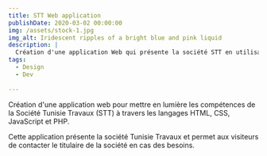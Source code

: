 ```yaml
---
title: STT Web application
publishDate: 2020-03-02 00:00:00
img: /assets/stock-1.jpg
img_alt: Iridescent ripples of a bright blue and pink liquid
description: |
  Création d'une application Web qui présente la société STT en utilisant les langages HTML, CSS, JavaScript et PHP, sur le site de la Société Tunisie Travaux (STT).
tags:
  - Design
  - Dev
  
---
```

Création d'une application web  pour mettre en lumière les compétences de la Société Tunisie Travaux (STT) à travers  les langages HTML, CSS, JavaScript et PHP. 

Cette application présente la société Tunisie Travaux et permet aux visiteurs de contacter le titulaire de la société en cas des besoins.





